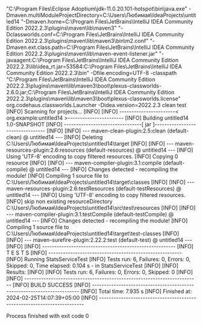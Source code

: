 "C:\Program Files\Eclipse Adoptium\jdk-11.0.20.101-hotspot\bin\java.exe" -Dmaven.multiModuleProjectDirectory=C:\Users\Любимая\IdeaProjects\untitled14 "-Dmaven.home=C:\Program Files\JetBrains\IntelliJ IDEA Community Edition 2022.2.3\plugins\maven\lib\maven3" "-Dclassworlds.conf=C:\Program Files\JetBrains\IntelliJ IDEA Community Edition 2022.2.3\plugins\maven\lib\maven3\bin\m2.conf" "-Dmaven.ext.class.path=C:\Program Files\JetBrains\IntelliJ IDEA Community Edition 2022.2.3\plugins\maven\lib\maven-event-listener.jar" "-javaagent:C:\Program Files\JetBrains\IntelliJ IDEA Community Edition 2022.2.3\lib\idea_rt.jar=53584:C:\Program Files\JetBrains\IntelliJ IDEA Community Edition 2022.2.3\bin" -Dfile.encoding=UTF-8 -classpath "C:\Program Files\JetBrains\IntelliJ IDEA Community Edition 2022.2.3\plugins\maven\lib\maven3\boot\plexus-classworlds-2.6.0.jar;C:\Program Files\JetBrains\IntelliJ IDEA Community Edition 2022.2.3\plugins\maven\lib\maven3\boot\plexus-classworlds.license" org.codehaus.classworlds.Launcher -Didea.version=2022.2.3 clean test
[INFO] Scanning for projects...
[INFO] 
[INFO] -----------------------< org.example:untitled14 >-----------------------
[INFO] Building untitled14 1.0-SNAPSHOT
[INFO] --------------------------------[ jar ]---------------------------------
[INFO] 
[INFO] --- maven-clean-plugin:2.5:clean (default-clean) @ untitled14 ---
[INFO] Deleting C:\Users\Любимая\IdeaProjects\untitled14\target
[INFO] 
[INFO] --- maven-resources-plugin:2.6:resources (default-resources) @ untitled14 ---
[INFO] Using 'UTF-8' encoding to copy filtered resources.
[INFO] Copying 0 resource
[INFO] 
[INFO] --- maven-compiler-plugin:3.1:compile (default-compile) @ untitled14 ---
[INFO] Changes detected - recompiling the module!
[INFO] Compiling 1 source file to C:\Users\Любимая\IdeaProjects\untitled14\target\classes
[INFO] 
[INFO] --- maven-resources-plugin:2.6:testResources (default-testResources) @ untitled14 ---
[INFO] Using 'UTF-8' encoding to copy filtered resources.
[INFO] skip non existing resourceDirectory C:\Users\Любимая\IdeaProjects\untitled14\src\test\resources
[INFO] 
[INFO] --- maven-compiler-plugin:3.1:testCompile (default-testCompile) @ untitled14 ---
[INFO] Changes detected - recompiling the module!
[INFO] Compiling 1 source file to C:\Users\Любимая\IdeaProjects\untitled14\target\test-classes
[INFO] 
[INFO] --- maven-surefire-plugin:2.22.2:test (default-test) @ untitled14 ---
[INFO] 
[INFO] -------------------------------------------------------
[INFO]  T E S T S
[INFO] -------------------------------------------------------
[INFO] Running StatsServiceTest
[INFO] Tests run: 6, Failures: 0, Errors: 0, Skipped: 0, Time elapsed: 0.104 s - in StatsServiceTest
[INFO] 
[INFO] Results:
[INFO] 
[INFO] Tests run: 6, Failures: 0, Errors: 0, Skipped: 0
[INFO] 
[INFO] ------------------------------------------------------------------------
[INFO] BUILD SUCCESS
[INFO] ------------------------------------------------------------------------
[INFO] Total time:  7.935 s
[INFO] Finished at: 2024-02-25T14:07:39+05:00
[INFO] ------------------------------------------------------------------------

Process finished with exit code 0
